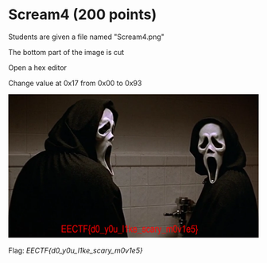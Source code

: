 # Scream4 (200 points)

Students are given a file named "Scream4.png"

The bottom part  of the image is cut

Open a hex editor

Change value at 0x17 from 0x00 to 0x93

![image](recovered_image.png)

Flag: *EECTF{d0_y0u_l1ke_scary_m0v1e5}*

